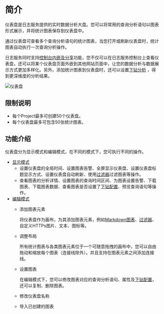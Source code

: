# 简介

仪表盘是日志服务提供的实时数据分析大盘。您可以将常用的查询分析语句以图表形式展示，并将统计图表保存到仪表盘中。

通过仪表盘可查看多个查询分析语句的统计图表，当您打开或刷新仪表盘时，统计图表自动执行一次查询分析操作。

日志服务同时支持[控制台内嵌及分享](/intl.zh-CN/开发指南/可视化开发/控制台内嵌及分享.md)功能，您不仅可以在日志服务控制台上查看仪表盘，还可以将某个仪表盘页面外嵌到其他网站页面中，让您的数据分析与数据展示方式更加多样化。另外，添加统计图表到仪表盘时，还可以设置[下钻分析](/intl.zh-CN/可视化与告警/仪表盘/下钻分析.md) ，得到更深维度的分析结果。

![仪表盘](https://static-aliyun-doc.oss-accelerate.aliyuncs.com/assets/img/zh-CN/0216317951/p38782.png)

## 限制说明

-   每个Project最多可创建50个仪表盘。
-   每个仪表盘最多可包含50张统计图表。

## 功能介绍

仪表盘分为显示模式和编辑模式，在不同的模式下，您可执行不同的操作。

-   [显示模式](/intl.zh-CN/可视化与告警/仪表盘/显示模式.md)
    -   设置仪表盘的全局时间、设置图表告警、全屏显示仪表盘、设置仪表盘标题显示方式、设置仪表盘自动刷新、使用[过滤器](/intl.zh-CN/可视化与告警/仪表盘/添加过滤器.md)过滤图表等操作。
    -   查看图表的分析详情、设置图表的查询时间区间、为图表设置告警、下载图表、下载图表数据、查看图表是否设置了[下钻配置](/intl.zh-CN/可视化与告警/仪表盘/下钻分析.md)、预览查询语句等操作。
-   [编辑模式](/intl.zh-CN/可视化与告警/仪表盘/编辑模式.md)
    -   添加图表元素

        将仪表盘作为画布，为其添加图表元素，例如[Markdown图表](/intl.zh-CN/可视化与告警/仪表盘/Markdown图表.md)、[过滤器](/intl.zh-CN/可视化与告警/仪表盘/添加过滤器.md)、自定义HTTPs图片、文本、图标等。

    -   调整布局

        所有统计图表与各类图表元素位于一个可随意拖拽的画布中，您可以自由拖动和缩放每个图表（连接线除外）。并且支持在图表元素之间添加连接线。

    -   设置图表

        在编辑模式下，您可以修改图表对应的查询分析语句、属性及[下钻配置](/intl.zh-CN/可视化与告警/仪表盘/下钻分析.md)，还可以复制、删除图表。

    -   修改仪表盘名称
    -   导入已创建的图表

